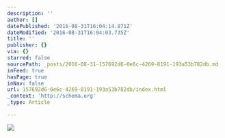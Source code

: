 ```yaml
---
description: ''
author: []
datePublished: '2016-08-31T16:04:14.871Z'
dateModified: '2016-08-31T16:04:03.735Z'
title: ''
publisher: {}
via: {}
starred: false
sourcePath: _posts/2016-08-31-157692d6-0e6c-4269-8191-193a53b782db.md
inFeed: true
hasPage: true
inNav: false
url: 157692d6-0e6c-4269-8191-193a53b782db/index.html
_context: 'http://schema.org'
_type: Article

---
```

![](https://the-grid-user-content.s3-us-west-2.amazonaws.com/e05ab88a-a1ee-488c-9403-0912a4ce0bcc.jpg)